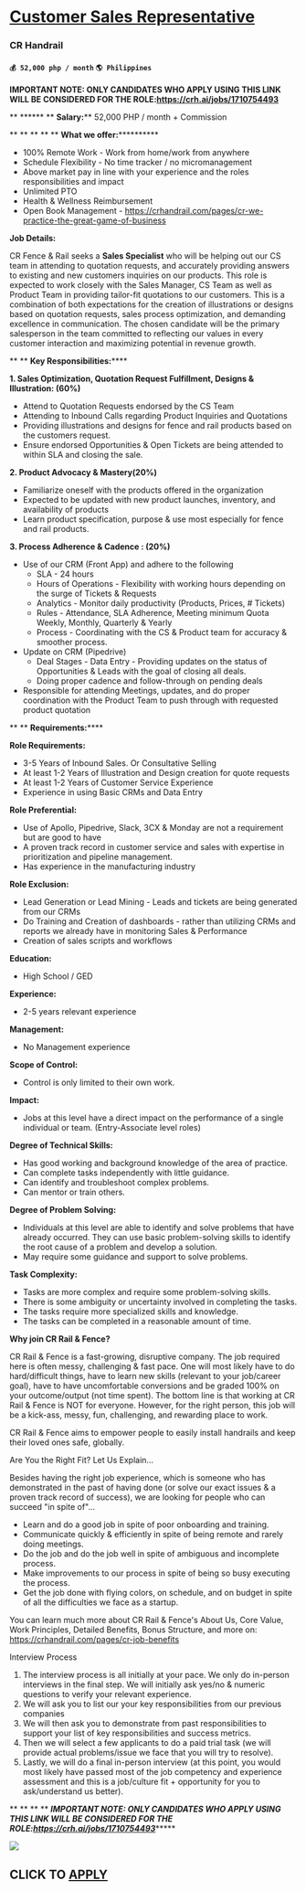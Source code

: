 # [Customer Sales Representative](https://www.remotewlb.com/apply/customer-sales-representative)  
### CR Handrail  
#### `💰 52,000 php / month` `🌎 Philippines`  

**********IMPORTANT NOTE: ONLY CANDIDATES WHO APPLY USING THIS LINK WILL BE CONSIDERED FOR THE ROLE:https://crh.ai/jobs/1710754493**********

 ** ****** ** **Salary:**** 52,000 PHP / month + Commission

 ** ** ** ** ** **What we offer:************  

  * 100% Remote Work - Work from home/work from anywhere
  * Schedule Flexibility - No time tracker / no micromanagement
  * Above market pay in line with your experience and the roles responsibilities and impact
  * Unlimited PTO
  * Health & Wellness Reimbursement
  * Open Book Management - https://crhandrail.com/pages/cr-we-practice-the-great-game-of-business

 **Job Details:**

CR Fence & Rail seeks a **Sales Specialist** who will be helping out our CS team in attending to quotation requests, and accurately providing answers to existing and new customers inquiries on our products. This role is expected to work closely with the Sales Manager, CS Team as well as Product Team in providing tailor-fit quotations to our customers. This is a combination of both expectations for the creation of illustrations or designs based on quotation requests, sales process optimization, and demanding excellence in communication. The chosen candidate will be the primary salesperson in the team committed to reflecting our values in every customer interaction and maximizing potential in revenue growth.

 ** ** **Key Responsibilities:******

 **1\. Sales Optimization, Quotation Request Fulfillment, Designs & Illustration: (60%)**

  * Attend to Quotation Requests endorsed by the CS Team
  * Attending to Inbound Calls regarding Product Inquiries and Quotations
  * Providing illustrations and designs for fence and rail products based on the customers request.
  * Ensure endorsed Opportunities & Open Tickets are being attended to within SLA and closing the sale.

 **2\. Product Advocacy & Mastery(20%)**

  * Familiarize oneself with the products offered in the organization
  * Expected to be updated with new product launches, inventory, and availability of products
  * Learn product specification, purpose & use most especially for fence and rail products.

 **3\. Process Adherence & Cadence : (20%)**

  * Use of our CRM (Front App) and adhere to the following 
    * SLA - 24 hours
    * Hours of Operations - Flexibility with working hours depending on the surge of Tickets & Requests
    * Analytics - Monitor daily productivity (Products, Prices, # Tickets)
    * Rules - Attendance, SLA Adherence, Meeting minimum Quota Weekly, Monthly, Quarterly & Yearly
    * Process - Coordinating with the CS & Product team for accuracy & smoother process.
  * Update on CRM (Pipedrive) 
    * Deal Stages - Data Entry - Providing updates on the status of Opportunities & Leads with the goal of closing all deals.
    * Doing proper cadence and follow-through on pending deals
  * Responsible for attending Meetings, updates, and do proper coordination with the Product Team to push through with requested product quotation

 ** ** **Requirements:******

 **Role Requirements:**

  * 3-5 Years of Inbound Sales. Or Consultative Selling
  * At least 1-2 Years of Illustration and Design creation for quote requests 
  * At least 1-2 Years of Customer Service Experience
  * Experience in using Basic CRMs and Data Entry

 **Role Preferential:**

  * Use of Apollo, Pipedrive, Slack, 3CX & Monday are not a requirement but are good to have
  * A proven track record in customer service and sales with expertise in prioritization and pipeline management.
  * Has experience in the manufacturing industry

 **Role Exclusion:**

  * Lead Generation or Lead Mining - Leads and tickets are being generated from our CRMs
  * Do Training and Creation of dashboards - rather than utilizing CRMs and reports we already have in monitoring Sales & Performance
  * Creation of sales scripts and workflows

 **Education:**

  * High School / GED

 **Experience:**

  * 2-5 years relevant experience

 **Management:**

  * No Management experience

 **Scope of Control:**

  * Control is only limited to their own work.

 **Impact:**

  * Jobs at this level have a direct impact on the performance of a single individual or team. (Entry-Associate level roles)

 **Degree of Technical Skills:**

  * Has good working and background knowledge of the area of practice.
  * Can complete tasks independently with little guidance.
  * Can identify and troubleshoot complex problems.
  * Can mentor or train others.

 **Degree of Problem Solving:**

  * Individuals at this level are able to identify and solve problems that have already occurred. They can use basic problem-solving skills to identify the root cause of a problem and develop a solution.
  * May require some guidance and support to solve problems.

 **Task Complexity:**

  * Tasks are more complex and require some problem-solving skills.
  * There is some ambiguity or uncertainty involved in completing the tasks.
  * The tasks require more specialized skills and knowledge.
  * The tasks can be completed in a reasonable amount of time.

 **Why join CR Rail & Fence?**

CR Rail & Fence is a fast-growing, disruptive company. The job required here is often messy, challenging & fast pace. One will most likely have to do hard/difficult things, have to learn new skills (relevant to your job/career goal), have to have uncomfortable conversions and be graded 100% on your outcome/output (not time spent). The bottom line is that working at CR Rail & Fence is NOT for everyone. However, for the right person, this job will be a kick-ass, messy, fun, challenging, and rewarding place to work.

CR Rail & Fence aims to empower people to easily install handrails and keep their loved ones safe, globally.

Are You the Right Fit? Let Us Explain...

Besides having the right job experience, which is someone who has demonstrated in the past of having done (or solve our exact issues & a proven track record of success), we are looking for people who can succeed "in spite of"...

  * Learn and do a good job in spite of poor onboarding and training.
  * Communicate quickly & efficiently in spite of being remote and rarely doing meetings.
  * Do the job and do the job well in spite of ambiguous and incomplete process.
  * Make improvements to our process in spite of being so busy executing the process.
  * Get the job done with flying colors, on schedule, and on budget in spite of all the difficulties we face as a startup.

You can learn much more about CR Rail & Fence's About Us, Core Value, Work Principles, Detailed Benefits, Bonus Structure, and more on: https://crhandrail.com/pages/cr-job-benefits

Interview Process

  1. The interview process is all initially at your pace. We only do in-person interviews in the final step. We will initially ask yes/no & numeric questions to verify your relevant experience.
  2. We will ask you to list our your key responsibilities from our previous companies
  3. We will then ask you to demonstrate from past responsibilities to support your list of key responsibilities and success metrics.
  4. Then we will select a few applicants to do a paid trial task (we will provide actual problems/issue we face that you will try to resolve).
  5. Lastly, we will do a final in-person interview (at this point, you would most likely have passed most of the job competency and experience assessment and this is a job/culture fit + opportunity for you to ask/understand us better).

 ** ** ** ** *****IMPORTANT NOTE: ONLY CANDIDATES WHO APPLY USING THIS LINK WILL BE CONSIDERED FOR THE ROLE:https://crh.ai/jobs/1710754493**********

![](https://remotive.com/job/track/1904899/blank.gif?source=public_api)  
## CLICK TO [APPLY](https://www.remotewlb.com/apply/customer-sales-representative)

